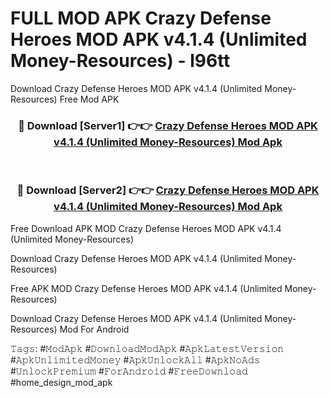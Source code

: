 # FULL MOD APK Crazy Defense Heroes MOD APK v4.1.4 (Unlimited Money-Resources) - l96tt
Download Crazy Defense Heroes MOD APK v4.1.4 (Unlimited Money-Resources) Free Mod APK

<div align="center">
<h3>🔴 Download [Server1] 👉👉 <a href="https://apk-comot.site?title=Crazy_Defense_Heroes_MOD_APK_v4.1.4_(Unlimited_Money-Resources)">Crazy Defense Heroes MOD APK v4.1.4 (Unlimited Money-Resources) Mod Apk</a></h3><br>

<h3>🔴 Download [Server2] 👉👉 <a href="https://apk-comot.site?title=Crazy_Defense_Heroes_MOD_APK_v4.1.4_(Unlimited_Money-Resources)">Crazy Defense Heroes MOD APK v4.1.4 (Unlimited Money-Resources) Mod Apk</a></h3>
</div>


Free Download APK MOD Crazy Defense Heroes MOD APK v4.1.4 (Unlimited Money-Resources)

Download Crazy Defense Heroes MOD APK v4.1.4 (Unlimited Money-Resources) 

Free APK MOD Crazy Defense Heroes MOD APK v4.1.4 (Unlimited Money-Resources) 

Download Crazy Defense Heroes MOD APK v4.1.4 (Unlimited Money-Resources) Mod For Android

𝚃𝚊𝚐𝚜: #𝙼𝚘𝚍𝙰𝚙𝚔 #𝙳𝚘𝚠𝚗𝚕𝚘𝚊𝚍𝙼𝚘𝚍𝙰𝚙𝚔 #𝙰𝚙𝚔𝙻𝚊𝚝𝚎𝚜𝚝𝚅𝚎𝚛𝚜𝚒𝚘𝚗 #𝙰𝚙𝚔𝚄𝚗𝚕𝚒𝚖𝚒𝚝𝚎𝚍𝙼𝚘𝚗𝚎𝚢 #𝙰𝚙𝚔𝚄𝚗𝚕𝚘𝚌𝚔𝙰𝚕𝚕 #𝙰𝚙𝚔𝙽𝚘𝙰𝚍𝚜 #𝚄𝚗𝚕𝚘𝚌𝚔𝙿𝚛𝚎𝚖𝚒𝚞𝚖 #𝙵𝚘𝚛𝙰𝚗𝚍𝚛𝚘𝚒𝚍 #𝙵𝚛𝚎𝚎𝙳𝚘𝚠𝚗𝚕𝚘𝚊𝚍 #home_design_mod_apk